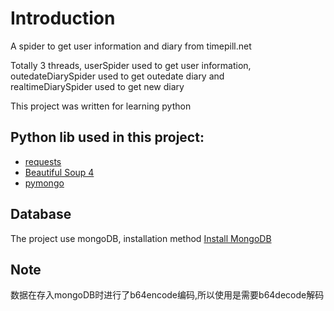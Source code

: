 Introduction
=====
A spider to get user information and diary from timepill.net<br>

Totally 3 threads, userSpider used to get user information, outedateDiarySpider used to get outedate diary and<br> 
realtimeDiarySpider used to get new diary <br>

This project was written for learning python

Python lib used in this project:
----
* [requests](http://requests-docs-cn.readthedocs.org/zh_CN/latest/index.html)
* [Beautiful Soup 4](http://www.crummy.com/software/BeautifulSoup/bs4/doc/index.zh.html)
* [pymongo](http://api.mongodb.org/python/current/)

Database
---
The project use mongoDB, installation method [Install MongoDB](http://docs.mongodb.org/manual/installation/)

Note
---
数据在存入mongoDB时进行了b64encode编码,所以使用是需要b64decode解码
